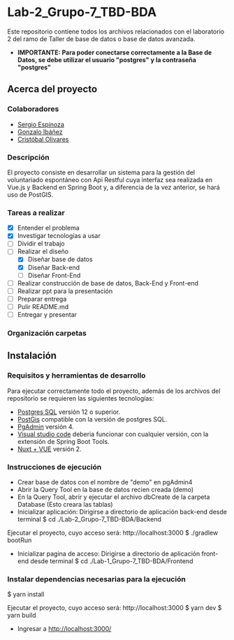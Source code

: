 # Lab-2_Grupo-7_TBD-BDA
Este repositorio contiene todos los archivos relacionados con el laboratorio 2 del ramo de Taller de base de datos o base de datos avanzada.

* **IMPORTANTE: Para poder conectarse correctamente a la Base de Datos, se debe utilizar el usuario "postgres" y la contraseña "postgres"**

## Acerca del proyecto

### Colaboradores
* [Sergio Espinoza](https://github.com/Ch3chS)
* [Gonzalo Ibáñez](https://github.com/Gr3yW0lfChie)
* [Cristóbal Olivares](https://github.com/ToTozudo)

### Descripción
El proyecto consiste en desarrollar un sistema para la gestión del voluntariado espontáneo con Api Restful cuya interfaz sea realizada en Vue.js y Backend en Spring Boot y, a diferencia de la vez anterior, se hará uso de PostGIS.<br>

### Tareas a realizar
- [x] Entender el problema
- [x] Investigar tecnologías a usar
- [ ] Dividir el trabajo
- [ ] Realizar el diseño 
  - [x] Diseñar base de datos
  - [x] Diseñar Back-end
  - [ ] Diseñar Front-End
- [ ] Realizar construcción de base de datos, Back-End y Front-end
- [ ] Realizar ppt para la presentación
- [ ] Preparar entrega
- [ ] Pulir README.md
- [ ] Entregar y presentar

### Organización carpetas



## Instalación

### Requisitos y herramientas de desarrollo
Para ejecutar correctamente todo el proyecto, además de los archivos del repositorio se requieren las siguientes tecnologías:

* [Postgres SQL](https://www.enterprisedb.com/downloads/postgres-postgresql-downloads) versión 12 o superior.
* [PostGis](https://postgis.net/) compatible con la versión de postgres SQL.
* [PgAdmin](https://www.pgadmin.org) versión 4.
* [Visual studio code](https://code.visualstudio.com/download) deberia funcionar con cualquier versión, con la extensión de Spring Boot Tools.
* [Nuxt + VUE](https://nuxtjs.org) versión 2.

### Instrucciones de ejecución
- Crear base de datos con el nombre de "demo" en pgAdmin4
- Abrir la Query Tool en la base de datos recien creada (demo)
- En la Query Tool, abrir y ejecutar el archivo dbCreate de la carpeta Database (Esto creara las tablas)
- Inicializar aplicación:
Dirigirse a directorio de aplicación back-end desde terminal
$ cd ./Lab-2_Grupo-7_TBD-BDA/Backend

Ejecutar el proyecto, cuyo acceso será: http://localhost:3000
$ ./gradlew bootRun


- Inicializar pagina de acceso:
 Dirigirse a directorio de aplicación front-end desde terminal
$ cd ./Lab-1_Grupo-7_TBD-BDA/Frontend

### Instalar dependencias necesarias para la ejecución
$ yarn install

Ejecutar el proyecto, cuyo acceso será: http://localhost:3000
$ yarn dev
$ yarn build

- Ingresar a <a href="http://localhost:3000/">http://localhost:3000/</a>
